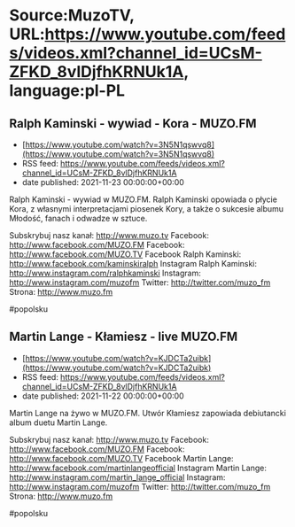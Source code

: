 # Source:MuzoTV, URL:https://www.youtube.com/feeds/videos.xml?channel_id=UCsM-ZFKD_8vlDjfhKRNUk1A, language:pl-PL

## Ralph Kaminski - wywiad - Kora - MUZO.FM
 - [https://www.youtube.com/watch?v=3N5N1qswvq8](https://www.youtube.com/watch?v=3N5N1qswvq8)
 - RSS feed: https://www.youtube.com/feeds/videos.xml?channel_id=UCsM-ZFKD_8vlDjfhKRNUk1A
 - date published: 2021-11-23 00:00:00+00:00

Ralph Kaminski - wywiad w MUZO.FM. Ralph Kaminski opowiada o płycie Kora, z własnymi interpretacjami piosenek Kory, a także o sukcesie albumu Młodość, fanach i odwadze w sztuce. 

Subskrybuj nasz kanał: http://www.muzo.tv
Facebook: http://www.facebook.com/MUZO.FM
Facebook: http://www.facebook.com/MUZO.TV
Facebook Ralph Kaminski: http://www.facebook.com/kaminskiralph
Instagram Ralph Kaminski: http://www.instagram.com/ralphkaminski
Instagram: http://www.instagram.com/muzofm
Twitter: http://twitter.com/muzo_fm
Strona: http://www.muzo.fm 

#popolsku

## Martin Lange - Kłamiesz - live MUZO.FM
 - [https://www.youtube.com/watch?v=KJDCTa2uibk](https://www.youtube.com/watch?v=KJDCTa2uibk)
 - RSS feed: https://www.youtube.com/feeds/videos.xml?channel_id=UCsM-ZFKD_8vlDjfhKRNUk1A
 - date published: 2021-11-22 00:00:00+00:00

Martin Lange na żywo w MUZO.FM. Utwór Kłamiesz zapowiada debiutancki album duetu Martin Lange. 

Subskrybuj nasz kanał: http://www.muzo.tv
Facebook: http://www.facebook.com/MUZO.FM
Facebook: http://www.facebook.com/MUZO.TV
Facebook Martin Lange: http://www.facebook.com/martinlangeofficial
Instagram Martin Lange: http://www.instagram.com/martin_lange_official
Instagram: http://www.instagram.com/muzofm 
Twitter: http://twitter.com/muzo_fm
Strona: http://www.muzo.fm 

#popolsku

